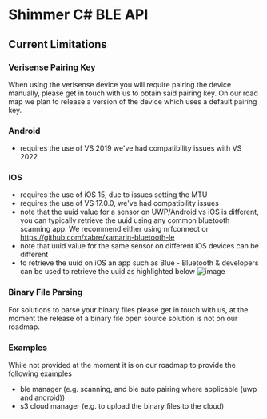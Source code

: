 # Shimmer C# BLE API

## Current Limitations
### Verisense Pairing Key
When using the verisense device you will require pairing the device manually, please get in touch with us to obtain said pairing key. On our road map we plan to release a version of the device which uses a default pairing key.

### Android
- requires the use of VS 2019 we've had compatibility issues with VS 2022

### IOS
- requires the use of iOS 15, due to issues setting the MTU
- requires the use of VS 17.0.0, we've had compatibility issues  
- note that the uuid value for a sensor on UWP/Android vs iOS is different, you can typically retrieve the uuid using any common bluetooth scanning app. We recommend either using nrfconnect or https://github.com/xabre/xamarin-bluetooth-le
- note that uuid value for the same sensor on different iOS devices can be different
- to retrieve the uuid on iOS an app such as Blue - Bluetooth & developers can be used to retrieve the uuid as highlighted below 
![image](https://user-images.githubusercontent.com/2862032/149056918-270fe963-42e2-470a-9dd7-3e6b7be7eeb0.png)


### Binary File Parsing
For solutions to parse your binary files please get in touch with us, at the moment the release of a binary file open source solution is not on our roadmap. 

### Examples
While not provided at the moment it is on our roadmap to provide the following examples
- ble manager (e.g. scanning, and ble auto pairing where applicable (uwp and android))
- s3 cloud manager (e.g. to upload the binary files to the cloud)
